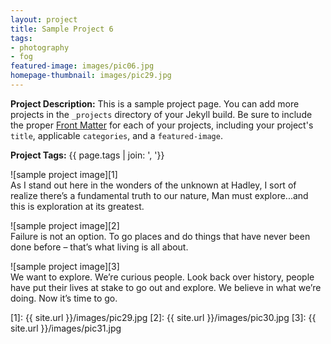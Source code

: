 ```yaml
---
layout: project
title: Sample Project 6
tags:
- photography
- fog
featured-image: images/pic06.jpg
homepage-thumbnail: images/pic29.jpg
---
```


**Project Description:** This is a sample project page. You can add more projects in the `_projects` directory of your Jekyll build. Be sure to include the proper [Front Matter](https://jekyllrb.com/docs/frontmatter/) for each of your projects, including your project's `title`, applicable `categories`, and a `featured-image`.

**Project Tags:** {{ page.tags | join: ', '}}

![sample project image][1]  
As I stand out here in the wonders of the unknown at Hadley, I sort of realize there’s a fundamental truth to our nature, Man must explore...and this is exploration at its greatest.

![sample project image][2]  
Failure is not an option. To go places and do things that have never been done before – that’s what living is all about.

![sample project image][3]  
We want to explore. We’re curious people. Look back over history, people have put their lives at stake to go out and explore. We believe in what we’re doing. Now it’s time to go.


<!-- Referenced Images -->
[1]: {{ site.url }}/images/pic29.jpg
[2]: {{ site.url }}/images/pic30.jpg
[3]: {{ site.url }}/images/pic31.jpg
